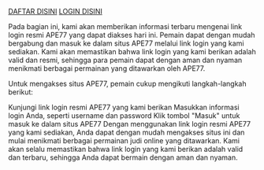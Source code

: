 [DAFTAR DISINI](https://selaluape77.com/)
[LOGIN DISINI](https://selaluape77.com/)

Pada bagian ini, kami akan memberikan informasi terbaru mengenai link login resmi APE77 yang dapat diakses hari ini. Pemain dapat dengan mudah bergabung dan masuk ke dalam situs APE77 melalui link login yang kami sediakan. Kami akan memastikan bahwa link login yang kami berikan adalah valid dan resmi, sehingga para pemain dapat dengan aman dan nyaman menikmati berbagai permainan yang ditawarkan oleh APE77.

Untuk mengakses situs APE77, pemain cukup mengikuti langkah-langkah berikut:

Kunjungi link login resmi APE77 yang kami berikan
Masukkan informasi login Anda, seperti username dan password
Klik tombol "Masuk" untuk masuk ke dalam situs APE77
Dengan menggunakan link login resmi APE77 yang kami sediakan, Anda dapat dengan mudah mengakses situs ini dan mulai menikmati berbagai permainan judi online yang ditawarkan. Kami akan selalu memastikan bahwa link login yang kami berikan adalah valid dan terbaru, sehingga Anda dapat bermain dengan aman dan nyaman.
